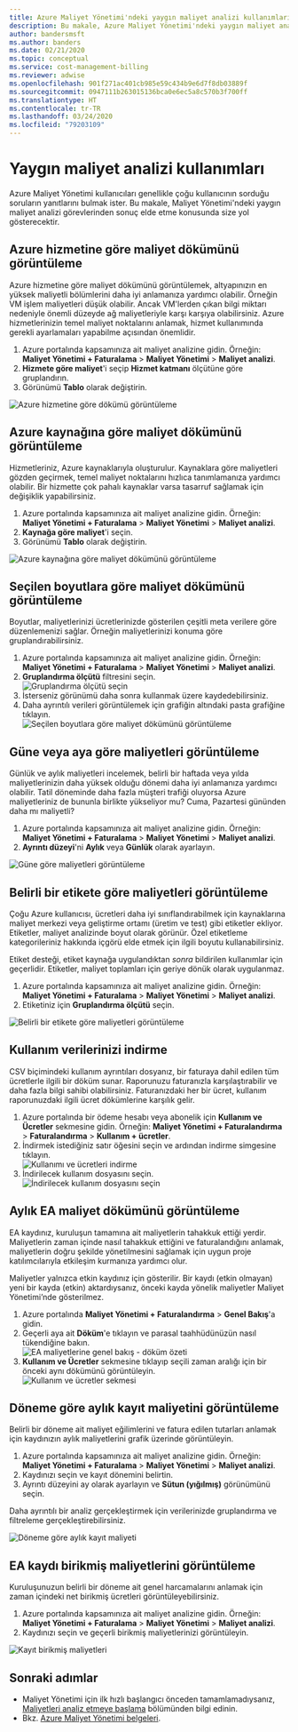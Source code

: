 ```yaml
---
title: Azure Maliyet Yönetimi'ndeki yaygın maliyet analizi kullanımları
description: Bu makale, Azure Maliyet Yönetimi'ndeki yaygın maliyet analizi görevlerinden nasıl faydalanabileceğinizi açıklamaktadır.
author: bandersmsft
ms.author: banders
ms.date: 02/21/2020
ms.topic: conceptual
ms.service: cost-management-billing
ms.reviewer: adwise
ms.openlocfilehash: 901f271ac401cb985e59c434b9e6d7f8db03889f
ms.sourcegitcommit: 0947111b263015136bca0e6ec5a8c570b3f700ff
ms.translationtype: HT
ms.contentlocale: tr-TR
ms.lasthandoff: 03/24/2020
ms.locfileid: "79203109"
---
```

# <a name="common-cost-analysis-uses"></a>Yaygın maliyet analizi kullanımları

Azure Maliyet Yönetimi kullanıcıları genellikle çoğu kullanıcının sorduğu soruların yanıtlarını bulmak ister. Bu makale, Maliyet Yönetimi'ndeki yaygın maliyet analizi görevlerinden sonuç elde etme konusunda size yol gösterecektir.

## <a name="view-cost-breakdown-by-azure-service"></a>Azure hizmetine göre maliyet dökümünü görüntüleme

Azure hizmetine göre maliyet dökümünü görüntülemek, altyapınızın en yüksek maliyetli bölümlerini daha iyi anlamanıza yardımcı olabilir. Örneğin VM işlem maliyetleri düşük olabilir. Ancak VM'lerden çıkan bilgi miktarı nedeniyle önemli düzeyde ağ maliyetleriyle karşı karşıya olabilirsiniz. Azure hizmetlerinizin temel maliyet noktalarını anlamak, hizmet kullanımında gerekli ayarlamaları yapabilme açısından önemlidir.

1. Azure portalında kapsamınıza ait maliyet analizine gidin. Örneğin: **Maliyet Yönetimi + Faturalama** > **Maliyet Yönetimi** > **Maliyet analizi**.
1. **Hizmete göre maliyet**'i seçip **Hizmet katmanı** ölçütüne göre gruplandırın.
1. Görünümü **Tablo** olarak değiştirin.

![Azure hizmetine göre dökümü görüntüleme](./media/cost-analysis-common-uses/breakdown-by-service.png)

## <a name="view-cost-breakdown-by-azure-resource"></a>Azure kaynağına göre maliyet dökümünü görüntüleme

Hizmetleriniz, Azure kaynaklarıyla oluşturulur. Kaynaklara göre maliyetleri gözden geçirmek, temel maliyet noktalarını hızlıca tanımlamanıza yardımcı olabilir. Bir hizmette çok pahalı kaynaklar varsa tasarruf sağlamak için değişiklik yapabilirsiniz.

1. Azure portalında kapsamınıza ait maliyet analizine gidin. Örneğin: **Maliyet Yönetimi + Faturalama** > **Maliyet Yönetimi** > **Maliyet analizi**.
1. **Kaynağa göre maliyet**'i seçin.
1. Görünümü **Tablo** olarak değiştirin.

![Azure kaynağına göre maliyet dökümünü görüntüleme](./media/cost-analysis-common-uses/cost-by-resource.png)

## <a name="view-cost-breakdown-by-selected-dimensions"></a>Seçilen boyutlara göre maliyet dökümünü görüntüleme

Boyutlar, maliyetlerinizi ücretlerinizde gösterilen çeşitli meta verilere göre düzenlemenizi sağlar. Örneğin maliyetlerinizi konuma göre gruplandırabilirsiniz.

1. Azure portalında kapsamınıza ait maliyet analizine gidin. Örneğin: **Maliyet Yönetimi + Faturalama** > **Maliyet Yönetimi** > **Maliyet analizi**.
1. **Gruplandırma ölçütü** filtresini seçin.  
    ![Gruplandırma ölçütü seçin](./media/cost-analysis-common-uses/group-by.png)
1. İsterseniz görünümü daha sonra kullanmak üzere kaydedebilirsiniz.
1. Daha ayrıntılı verileri görüntülemek için grafiğin altındaki pasta grafiğine tıklayın.  
    ![Seçilen boyutlara göre maliyet dökümünü görüntüleme](./media/cost-analysis-common-uses/drill-down.png)

## <a name="view-costs-per-day-or-by-month"></a>Güne veya aya göre maliyetleri görüntüleme

Günlük ve aylık maliyetleri incelemek, belirli bir haftada veya yılda maliyetlerinizin daha yüksek olduğu dönemi daha iyi anlamanıza yardımcı olabilir. Tatil döneminde daha fazla müşteri trafiği oluyorsa Azure maliyetleriniz de bununla birlikte yükseliyor mu? Cuma, Pazartesi gününden daha mı maliyetli?

1. Azure portalında kapsamınıza ait maliyet analizine gidin. Örneğin: **Maliyet Yönetimi + Faturalama** > **Maliyet Yönetimi** > **Maliyet analizi**.
1. **Ayrıntı düzeyi**'ni **Aylık** veya **Günlük** olarak ayarlayın.

![Güne göre maliyetleri görüntüleme](./media/cost-analysis-common-uses/daily-granularity.png)

## <a name="view-costs-for-a-specific-tag"></a>Belirli bir etikete göre maliyetleri görüntüleme

Çoğu Azure kullanıcısı, ücretleri daha iyi sınıflandırabilmek için kaynaklarına maliyet merkezi veya geliştirme ortamı (üretim ve test) gibi etiketler ekliyor. Etiketler, maliyet analizinde boyut olarak görünür. Özel etiketleme kategorileriniz hakkında içgörü elde etmek için ilgili boyutu kullanabilirsiniz.

Etiket desteği, etiket kaynağa uygulandıktan *sonra* bildirilen kullanımlar için geçerlidir. Etiketler, maliyet toplamları için geriye dönük olarak uygulanmaz.

1. Azure portalında kapsamınıza ait maliyet analizine gidin. Örneğin: **Maliyet Yönetimi + Faturalama** > **Maliyet Yönetimi** > **Maliyet analizi**.
1. Etiketiniz için **Gruplandırma ölçütü** seçin.

![Belirli bir etikete göre maliyetleri görüntüleme](./media/cost-analysis-common-uses/tag.png)

## <a name="download-your-usage-details"></a>Kullanım verilerinizi indirme

CSV biçimindeki kullanım ayrıntıları dosyanız, bir faturaya dahil edilen tüm ücretlerle ilgili bir döküm sunar. Raporunuzu faturanızla karşılaştırabilir ve daha fazla bilgi sahibi olabilirsiniz. Faturanızdaki her bir ücret, kullanım raporunuzdaki ilgili ücret dökümlerine karşılık gelir.

1. Azure portalında bir ödeme hesabı veya abonelik için **Kullanım ve Ücretler** sekmesine gidin. Örneğin: **Maliyet Yönetimi + Faturalandırma** > **Faturalandırma** > **Kullanım + ücretler**.
1. İndirmek istediğiniz satır öğesini seçin ve ardından indirme simgesine tıklayın.  
    ![Kullanımı ve ücretleri indirme](./media/cost-analysis-common-uses/download1.png)
1.  İndirilecek kullanım dosyasını seçin.  
    ![İndirilecek kullanım dosyasını seçin](./media/cost-analysis-common-uses/download2.png)

## <a name="view-monthly-ea-cost-breakdown"></a>Aylık EA maliyet dökümünü görüntüleme

EA kaydınız, kuruluşun tamamına ait maliyetlerin tahakkuk ettiği yerdir. Maliyetlerin zaman içinde nasıl tahakkuk ettiğini ve faturalandığını anlamak, maliyetlerin doğru şekilde yönetilmesini sağlamak için uygun proje katılımcılarıyla etkileşim kurmanıza yardımcı olur.

Maliyetler yalnızca etkin kaydınız için gösterilir. Bir kaydı (etkin olmayan) yeni bir kayda (etkin) aktardıysanız, önceki kayda yönelik maliyetler Maliyet Yönetimi’nde gösterilmez.


1. Azure portalında **Maliyet Yönetimi + Faturalandırma** > **Genel Bakış**'a gidin.
1. Geçerli aya ait **Döküm**'e tıklayın ve parasal taahhüdünüzün nasıl tükendiğine bakın.  
    ![EA maliyetlerine genel bakış - döküm özeti](./media/cost-analysis-common-uses/breakdown1.png)
1.  **Kullanım ve Ücretler** sekmesine tıklayıp seçili zaman aralığı için bir önceki aynı dökümünü görüntüleyin.  
    ![Kullanım ve ücretler sekmesi](./media/cost-analysis-common-uses/breakdown2.png)

## <a name="view-enrollment-monthly-cost-by-term"></a>Döneme göre aylık kayıt maliyetini görüntüleme

Belirli bir döneme ait maliyet eğilimlerini ve fatura edilen tutarları anlamak için kaydınızın aylık maliyetlerini grafik üzerinde görüntüleyin.

1. Azure portalında kapsamınıza ait maliyet analizine gidin. Örneğin: **Maliyet Yönetimi + Faturalama** > **Maliyet Yönetimi** > **Maliyet analizi**.
1. Kaydınızı seçin ve kayıt dönemini belirtin.
1. Ayrıntı düzeyini ay olarak ayarlayın ve **Sütun (yığılmış)** görünümünü seçin.

Daha ayrıntılı bir analiz gerçekleştirmek için verilerinizde gruplandırma ve filtreleme gerçekleştirebilirsiniz.

![Döneme göre aylık kayıt maliyeti](./media/cost-analysis-common-uses/enrollment-term1.png)

## <a name="view-ea-enrollment-accumulated-costs"></a>EA kaydı birikmiş maliyetlerini görüntüleme

Kuruluşunuzun belirli bir döneme ait genel harcamalarını anlamak için zaman içindeki net birikmiş ücretleri görüntüleyebilirsiniz.

1. Azure portalında kapsamınıza ait maliyet analizine gidin. Örneğin: **Maliyet Yönetimi + Faturalama** > **Maliyet Yönetimi** > **Maliyet analizi**.
1. Kaydınızı seçin ve geçerli birikmiş maliyetlerinizi görüntüleyin.

![Kayıt birikmiş maliyetleri](./media/cost-analysis-common-uses/cost-analysis-enrollment.png)

## <a name="next-steps"></a>Sonraki adımlar
- Maliyet Yönetimi için ilk hızlı başlangıcı önceden tamamlamadıysanız, [Maliyetleri analiz etmeye başlama](quick-acm-cost-analysis.md) bölümünden bilgi edinin.
- Bkz. [Azure Maliyet Yönetimi belgeleri](../index.yml).
